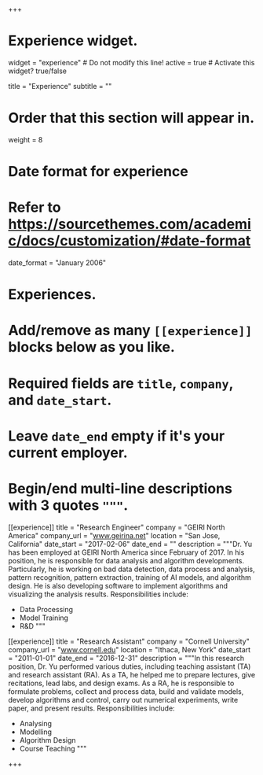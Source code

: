 +++
# Experience widget.
widget = "experience"  # Do not modify this line!
active = true  # Activate this widget? true/false

title = "Experience"
subtitle = ""

# Order that this section will appear in.
weight = 8

# Date format for experience
#   Refer to https://sourcethemes.com/academic/docs/customization/#date-format
date_format = "January 2006"

# Experiences.
#   Add/remove as many `[[experience]]` blocks below as you like.
#   Required fields are `title`, `company`, and `date_start`.
#   Leave `date_end` empty if it's your current employer.
#   Begin/end multi-line descriptions with 3 quotes `"""`.
[[experience]]
  title = "Research Engineer"
  company = "GEIRI North America"
  company_url = "www.geirina.net"
  location = "San Jose, California"
  date_start = "2017-02-06"
  date_end = ""
  description = """Dr. Yu has been employed at GEIRI North America since February of 2017. In his position, he is responsible for data analysis and algorithm developments. Particularly, he is working on bad data detection, data process and analysis, pattern recognition, pattern extraction, training of AI models, and algorithm design. He is also developing software to implement algorithms and visualizing the analysis results. 
  Responsibilities include: 
  
  * Data Processing
  * Model Training
  * R&D
  """

[[experience]]
  title = "Research Assistant"
  company = "Cornell University"
  company_url = "www.cornell.edu"
  location = "Ithaca, New York"
  date_start = "2011-01-01"
  date_end = "2016-12-31"
  description = """In this research position, Dr. Yu performed various duties, including teaching assistant (TA) and research assistant (RA). As a TA, he helped me to prepare lectures, give recitations, lead labs, and design exams. As a RA, he is responsible to formulate problems, collect and process data, build and validate models, develop algorithms and control, carry out numerical experiments, write paper, and present results. 
  Responsibilities include: 

  * Analysing
  * Modelling
  * Algorithm Design
  * Course Teaching
  """
  
+++
